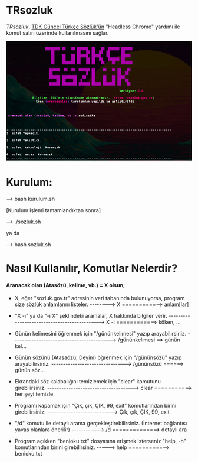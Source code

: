 # TRsozluk
*TRsozluk*, [TDK Güncel Türkçe Sözlük'ün](https://sozluk.gov.tr) "Headless Chrome" yardımı ile komut satırı üzerinde kullanılmasını sağlar.

![Program Görüntüsü](/gorsel/sozluk.png)

# Kurulum:

--> bash kurulum.sh

[Kurulum işlemi tamamlandıktan sonra]

--> ./sozluk.sh

ya da

--> bash sozluk.sh

# Nasıl Kullanılır, Komutlar Nelerdir?

#### Aranacak olan (Atasözü, kelime, vb.) = X olsun;



* X, eğer "sozluk.gov.tr" adresinin veri tabanında bulunuyorsa, program size sözlük anlamlarını listeler. --------> X    ============> anlam[lar]

* "X -i" ya da "-i X" şeklindeki aramalar, X hakkında bilgiler verir. --------------------------------------------> X -i ============> köken, ...

* Günün kelimesini öğrenmek için "/gününkelimesi" yazıp arayabilirsiniz. -----------------------------------------> /gününkelimesi ==> günün kel...

* Günün sözünü (Atasaözü, Deyim) öğrenmek için "/gününsözü" yazıp arayabilirsiniz. -------------------------------> /gününsözü ======> günün söz...

* Ekrandaki söz kalabalığını temizlemek için "clear" komutunu girebilirsiniz. ------------------------------------> clear ===========> her şeyi temizle

* Programı kapamak için "Çık, çık, ÇIK, 99, exit" komutlarından birini girebilirsiniz. ---------------------------> Çık, çık, ÇIK, 99, exit

* "/d" komutu ile detaylı arama gerçekleştirebilirsiniz. (İnternet bağlantısı yavaş olanlara önerilir) -----------> /d ==============> detaylı ara

* Program açıkken "benioku.txt" dosyasına erişmek isterseniz "help, -h" komutlarından birini girebilirsiniz. -----> help ============> benioku.txt
